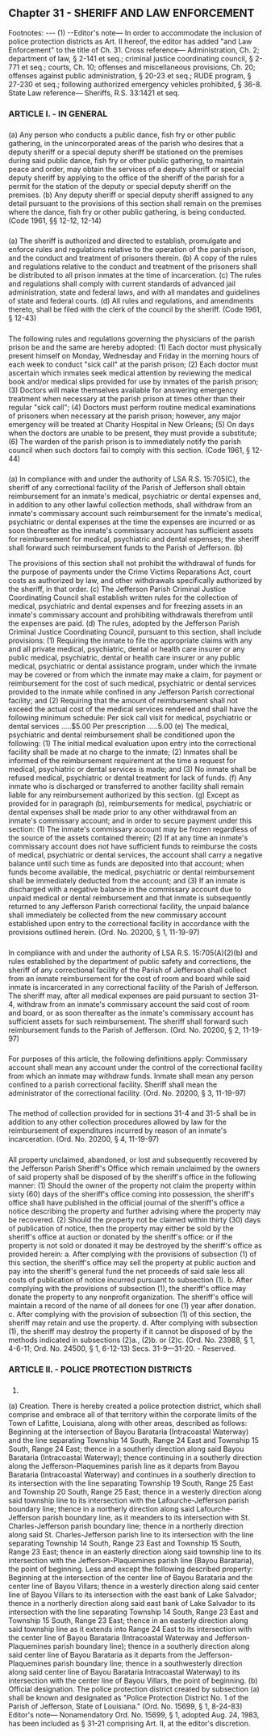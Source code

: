 ## Chapter 31 - SHERIFF AND LAW ENFORCEMENT
Footnotes:
--- (1) --Editor's note— In order to accommodate the inclusion of police protection districts as Art. II hereof, the editor
has added "and Law Enforcement" to the title of Ch. 31.
Cross reference— Administration, Ch. 2; department of law, § 2-141 et seq.; criminal justice coordinating
council, § 2-771 et seq.; courts, Ch. 10; offenses and miscellaneous provisions, Ch. 20; offenses against public
administration, § 20-23 et seq.; RUDE program, § 27-230 et seq.; following authorized emergency vehicles
prohibited, § 36-8.
State Law reference— Sheriffs, R.S. 33:1421 et seq.
### ARTICLE I. - IN GENERAL
#####   

(a)
Any person who conducts a public dance, fish fry or other public gathering, in the unincorporated areas of the
parish who desires that a deputy sheriff or a special deputy sheriff be stationed on the premises during said
public dance, fish fry or other public gathering, to maintain peace and order, may obtain the services of a deputy
sheriff or special deputy sheriff by applying to the office of the sheriff of the parish for a permit for the station of
the deputy or special deputy sheriff on the premises.
(b)
Any deputy sheriff or special deputy sheriff assigned to any detail pursuant to the provisions of this section shall
remain on the premises where the dance, fish fry or other public gathering, is being conducted.
(Code 1961, §§ 12-12, 12-14)
#####   

(a)
The sheriff is authorized and directed to establish, promulgate and enforce rules and regulations relative to the
operation of the parish prison, and the conduct and treatment of prisoners therein.
(b)
A copy of the rules and regulations relative to the conduct and treatment of the prisoners shall be distributed to
all prison inmates at the time of incarceration.
(c)
The rules and regulations shall comply with current standards of advanced jail administration, state and federal
laws, and with all mandates and guidelines of state and federal courts.
(d)
All rules and regulations, and amendments thereto, shall be filed with the clerk of the council by the sheriff.
(Code 1961, § 12-43)
#####   

The following rules and regulations governing the physicians of the parish prison be and the same are hereby
adopted:
(1)
Each doctor must physically present himself on Monday, Wednesday and Friday in the morning hours of each
week to conduct "sick call" at the parish prison;
(2)
Each doctor must ascertain which inmates seek medical attention by reviewing the medical book and/or medical
slips provided for use by inmates of the parish prison;
(3)
Doctors will make themselves available for answering emergency treatment when necessary at the parish prison
at times other than their regular "sick call";
(4)
Doctors must perform routine medical examinations of prisoners when necessary at the parish prison; however,
any major emergency will be treated at Charity Hospital in New Orleans;
(5)
On days when the doctors are unable to be present, they must provide a substitute;
(6)
The warden of the parish prison is to immediately notify the parish council when such doctors fail to comply
with this section.
(Code 1961, § 12-44)
#####   

(a)
In compliance with and under the authority of LSA R.S. 15:705(C), the sheriff of any correctional facility of the
Parish of Jefferson shall obtain reimbursement for an inmate's medical, psychiatric or dental expenses and, in
addition to any other lawful collection methods, shall withdraw from an inmate's commissary account such
reimbursement for the inmate's medical, psychiatric or dental expenses at the time the expenses are incurred or
as soon thereafter as the inmate's commissary account has sufficient assets for reimbursement for medical,
psychiatric and dental expenses; the sheriff shall forward such reimbursement funds to the Parish of Jefferson.
(b)

The provisions of this section shall not prohibit the withdrawal of funds for the purpose of payments under the
Crime Victims Reparations Act, court costs as authorized by law, and other withdrawals specifically authorized
by the sheriff, in that order.
(c)
The Jefferson Parish Criminal Justice Coordinating Council shall establish written rules for the collection of
medical, psychiatric and dental expenses and for freezing assets in an inmate's commissary account and
prohibiting withdrawals therefrom until the expenses are paid.
(d)
The rules, adopted by the Jefferson Parish Criminal Justice Coordinating Council, pursuant to this section, shall
include provisions:
(1)
Requiring the inmate to file the appropriate claims with any and all private medical, psychiatric, dental or health
care insurer or any public medical, psychiatric, dental or health care insurer or any public medical, psychiatric or
dental assistance program, under which the inmate may be covered or from which the inmate may make a claim,
for payment or reimbursement for the cost of such medical, psychiatric or dental services provided to the inmate
while confined in any Jefferson Parish correctional facility; and
(2)
Requiring that the amount of reimbursement shall not exceed the actual cost of the medical services rendered
and shall have the following minimum schedule:
Per sick call visit for medical, psychiatric or dental services .....$5.00
Per prescription .....5.00
(e)
The medical, psychiatric and dental reimbursement shall be conditioned upon the following:
(1)
The initial medical evaluation upon entry into the correctional facility shall be made at no charge to the inmate;
(2)
Inmates shall be informed of the reimbursement requirement at the time a request for medical, psychiatric or
dental services is made; and
(3)
No inmate shall be refused medical, psychiatric or dental treatment for lack of funds.
(f)
Any inmate who is discharged or transferred to another facility shall remain liable for any reimbursement
authorized by this section.
(g)
Except as provided for in paragraph (b), reimbursements for medical, psychiatric or dental expenses shall be
made prior to any other withdrawal from an inmate's commissary account; and in order to secure payment under
this section:
(1)
The inmate's commissary account may be frozen regardless of the source of the assets contained therein;
(2)
If at any time an inmate's commissary account does not have sufficient funds to reimburse the costs of medical,
psychiatric or dental services, the account shall carry a negative balance until such time as funds are deposited
into that account; when funds become available, the medical, psychiatric or dental reimbursement shall be
immediately deducted from the account; and
(3)
If an inmate is discharged with a negative balance in the commissary account due to unpaid medical or dental
reimbursement and that inmate is subsequently returned to any Jefferson Parish correctional facility, the unpaid
balance shall immediately be collected from the new commissary account established upon entry to the
correctional facility in accordance with the provisions outlined herein.
(Ord. No. 20200, § 1, 11-19-97)
#####   

In compliance with and under the authority of LSA R.S. 15:705(A)(2)(b) and rules established by the
department of public safety and corrections, the sheriff of any correctional facility of the Parish of Jefferson shall
collect from an inmate reimbursement for the cost of room and board while said inmate is incarcerated in any
correctional facility of the Parish of Jefferson. The sheriff may, after all medical expenses are paid pursuant to
section 31-4, withdraw from an inmate's commissary account the said cost of room and board, or as soon
thereafter as the inmate's commissary account has sufficient assets for such reimbursement. The sheriff shall
forward such reimbursement funds to the Parish of Jefferson.
(Ord. No. 20200, § 2, 11-19-97)
#####   

For purposes of this article, the following definitions apply:
Commissary account shall mean any account under the control of the correctional facility from which an inmate
may withdraw funds.
Inmate shall mean any person confined to a parish correctional facility.
Sheriff shall mean the administrator of the correctional facility.
(Ord. No. 20200, § 3, 11-19-97)
#####   

The method of collection provided for in sections 31-4 and 31-5 shall be in addition to any other collection
procedures allowed by law for the reimbursement of expenditures incurred by reason of an inmate's
incarceration.
(Ord. No. 20200, § 4, 11-19-97)
#####   

All property unclaimed, abandoned, or lost and subsequently recovered by the Jefferson Parish Sheriff's Office
which remain unclaimed by the owners of said property shall be disposed of by the sheriff's office in the
following manner:
(1)
Should the owner of the property not claim the property within sixty (60) days of the sheriff's office coming into
possession, the sheriff's office shall have published in the official journal of the sheriff's office a notice
describing the property and further advising where the property may be recovered.
(2)
Should the property not be claimed within thirty (30) days of publication of notice, then the property may either
be sold by the sheriff's office at auction or donated by the sheriff's office: or if the property is not sold or donated
it may be destroyed by the sheriff's office as provided herein:
a.
After complying with the provisions of subsection (1) of this section, the sheriff's office may sell the property at
public auction and pay into the sheriff's general fund the net proceeds of said sale less all costs of publication of
notice incurred pursuant to subsection (1).
b.
After complying with the provisions of subsection (1), the sheriff's office may donate the property to any
nonprofit organization. The sheriff's office will maintain a record of the name of all donees for one (1) year after
donation.
c.
After complying with the provision of subsection (1) of this section, the sheriff may retain and use the property.
d.
After complying with subsection (1), the sheriff may destroy the property if it cannot be disposed of by the
methods indicated in subsections (2)a., (2)b. or (2)c.
(Ord. No. 23988, § 1, 4-6-11; Ord. No. 24500, § 1, 6-12-13)
Secs. 31-9—31-20. - Reserved.
### ARTICLE II. - POLICE PROTECTION DISTRICTS
#####   
 1.
(a)
Creation. There is hereby created a police protection district, which shall comprise and embrace all of that
territory within the corporate limits of the Town of Lafitte, Louisiana, along with other areas, described as
follows:
Beginning at the intersection of Bayou Barataria (Intracoastal Waterway) and the line separating Township 14
South, Range 24 East and Township 15 South, Range 24 East; thence in a southerly direction along said Bayou
Barataria (Intracoastal Waterway); thence continuing in a southerly direction along the Jefferson-Plaquemines
parish line as it departs from Bayou Barataria (Intracoastal Waterway) and continues in a southerly direction to
its intersection with the line separating Township 19 South, Range 25 East and Township 20 South, Range 25
East; thence in a westerly direction along said township line to its intersection with the Lafourche-Jefferson
parish boundary line; thence in a northerly direction along said Lafourche-Jefferson parish boundary line, as it
meanders to its intersection with St. Charles-Jefferson parish boundary line; thence in a northerly direction along
said St. Charles-Jefferson parish line to its intersection with the line separating Township 14 South, Range 23
East and Township 15 South, Range 23 East; thence in an easterly direction along said township line to its
intersection with the Jefferson-Plaquemines parish line (Bayou Barataria), the point of beginning.
Less and except the following described property:
Beginning at the intersection of the center line of Bayou Barataria and the center line of Bayou Villars; thence in
a westerly direction along said center line of Bayou Villars to its intersection with the east bank of Lake
Salvador; thence in a northerly direction along said east bank of Lake Salvador to its intersection with the line
separating Township 14 South, Range 23 East and Township 15 South, Range 23 East; thence in an easterly
direction along said township line as it extends into Range 24 East to its intersection with the center line of
Bayou Barataria (Intracoastal Waterway and Jefferson-Plaquemines parish boundary line); thence in a southerly
direction along said center line of Bayou Barataria as it departs from the Jefferson-Plaquemines parish boundary
line; thence in a southwesterly direction along said center line of Bayou Barataria Intracoastal Waterway) to its
intersection with the center line of Bayou Villars, the point of beginning.
(b)
Official designation. The police protection district created by subsection (a) shall be known and designated as
"Police Protection District No. 1 of the Parish of Jefferson, State of Louisiana."
(Ord. No. 15699, § 1, 8-24-83)
Editor's note— Nonamendatory Ord. No. 15699, § 1, adopted Aug. 24, 1983, has been included as § 31-21
comprising Art. II, at the editor's discretion.
